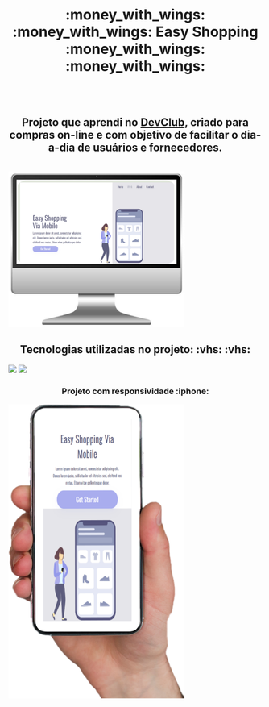 <h1 align="center" > :money_with_wings: :money_with_wings: Easy Shopping :money_with_wings: :money_with_wings:</h1>
<br>
<br>
<h2 align="center"> Projeto que aprendi no <a href="https://rodolfomori.com.br/devclub">DevClub</a>, criado para compras on-line e com objetivo de facilitar o dia-a-dia de usuários e fornecedores. </h2>
<br>
<img src="https://github.com/Roberto-Carlosgit/Easy-Shopping/blob/main/img/Picsart_25-05-06_23-29-14-385.jpg?raw=true" alt="img-pc" width=350px; align-items:center;>
<br>
<h2 align="center"> Tecnologias utilizadas no projeto: :vhs: :vhs: </h2>
<img src="https://img.shields.io/badge/HTML-239120?style=for-the-badge&logo=html5&logoColor=white" width=100px;>
<img src="https://img.shields.io/badge/CSS-239120?&style=for-the-badge&logo=css3&logoColor=white" width=100px;>

<h3 align="center"> Projeto com responsividade :iphone: </h3> 
<img src="https://github.com/Roberto-Carlosgit/Easy-Shopping/blob/main/img/Picsart_25-05-07_01-29-22-582.png?raw=true" alt="img-phone" width=350px; >
